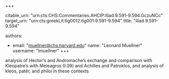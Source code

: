 +++


citable_urn: "urn:cts:CHS:Commentaries.AHCIP:Iliad.9.591-9.594.GczuNCc"
target_urn: "urn:cts:greekLit:tlg0012.tlg001:9.591-9.594"
title: "Iliad 9.591-9.594"

authors:
- email: "muellner@chs.harvard.edu"
  name: "Leonard Muellner"
  username: "lmuellner"
+++

<p>analysis of Hector’s and Andromache’s exchange and comparison with Kleopatre’s with Meleagros (I.09) and Achilles and Patroklos, and analysis of kleos, patēr, and philoi in these contexts</p>